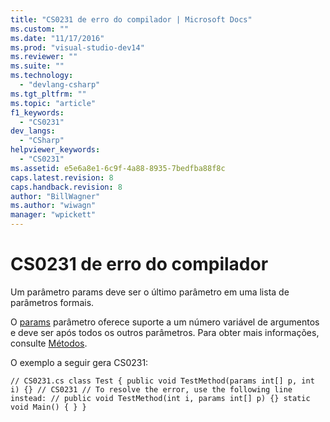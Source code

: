```yaml
---
title: "CS0231 de erro do compilador | Microsoft Docs"
ms.custom: ""
ms.date: "11/17/2016"
ms.prod: "visual-studio-dev14"
ms.reviewer: ""
ms.suite: ""
ms.technology: 
  - "devlang-csharp"
ms.tgt_pltfrm: ""
ms.topic: "article"
f1_keywords: 
  - "CS0231"
dev_langs: 
  - "CSharp"
helpviewer_keywords: 
  - "CS0231"
ms.assetid: e5e6a8e1-6c9f-4a88-8935-7bedfba88f8c
caps.latest.revision: 8
caps.handback.revision: 8
author: "BillWagner"
ms.author: "wiwagn"
manager: "wpickett"
---
```

# CS0231 de erro do compilador
Um parâmetro params deve ser o último parâmetro em uma lista de parâmetros formais.  
  
 O [params](../../csharp/language-reference/keywords/params.md) parâmetro oferece suporte a um número variável de argumentos e deve ser após todos os outros parâmetros. Para obter mais informações, consulte [Métodos](../../fsharp/language-reference/members/methods.md).  
  
 O exemplo a seguir gera CS0231:  
  
```  
// CS0231.cs class Test { public void TestMethod(params int[] p, int i) {} // CS0231 // To resolve the error, use the following line instead: // public void TestMethod(int i, params int[] p) {} static void Main() { } }  
```